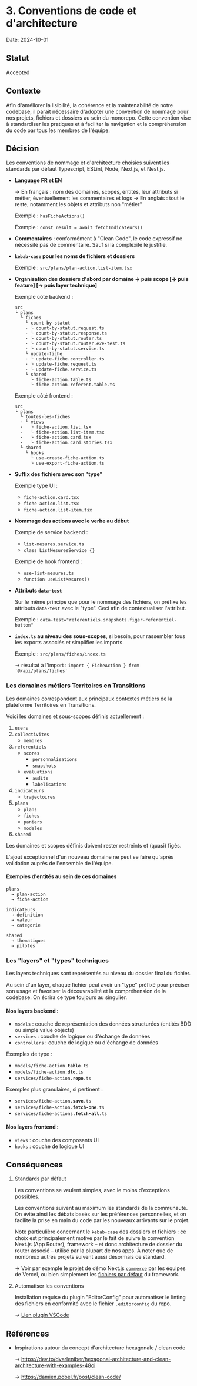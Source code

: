 # 3. Conventions de code et d'architecture

Date: 2024-10-01

## Statut

Accepted

## Contexte

Afin d'améliorer la lisibilité, la cohérence et la maintenabilité de notre codebase, il parait nécessaire d'adopter une convention de nommage pour nos projets, fichiers et dossiers au sein du monorepo. Cette convention vise à standardiser les pratiques et à faciliter la navigation et la compréhension du code par tous les membres de l'équipe.

## Décision

Les conventions de nommage et d'architecture choisies suivent les standards par défaut Typescript, ESLint, Node, Next.js, et Nest.js.

- **Language FR et EN**

  → En français : nom des domaines, scopes, entités, leur attributs si métier, éventuellement les commentaires et logs
  → En anglais : tout le reste, notamment les objets et attributs non "métier"

  Exemple : `hasFicheActions()`

  Exemple : `const result = await fetchIndicateurs()`

- **Commentaires** : conformément à "Clean Code", le code expressif ne nécessite pas de commentaire. Sauf si la complexité le justifie.

- **`kebab-case` pour les noms de fichiers et dossiers**

  Exemple : `src/plans/plan-action.list-item.tsx`

- **Organisation des dossiers d'abord par domaine → puis scope [→ puis feature] [→ puis layer technique]**

  Exemple côté backend :

  ```
  src
  └ plans
    └ fiches
      └ count-by-statut
      · └ count-by-statut.request.ts
      · └ count-by-statut.response.ts
      · └ count-by-statut.router.ts
      · └ count-by-statut.router.e2e-test.ts
      · └ count-by-statut.service.ts
      └ update-fiche
      · └ update-fiche.controller.ts
      · └ update-fiche.request.ts
      · └ update-fiche.service.ts
      └ shared
        └ fiche-action.table.ts
        └ fiche-action-referent.table.ts
  ```

  Exemple côté frontend :

  ```
  src
  └ plans
    └ toutes-les-fiches
    · └ views
    ·   └ fiche-action.list.tsx
    ·   └ fiche-action.list-item.tsx
    ·   └ fiche-action.card.tsx
    ·   └ fiche-action.card.stories.tsx
    └ shared
      └ hooks
        └ use-create-fiche-action.ts
        └ use-export-fiche-action.ts
  ```

- **Suffix des fichiers avec son "type"**

  Exemple type UI :

  - `fiche-action.card.tsx`
  - `fiche-action.list.tsx`
  - `fiche-action.list-item.tsx`

- **Nommage des actions avec le verbe au début**

  Exemple de service backend :

  - `list-mesures.service.ts`
  - `class ListMesuresService {}`

  Exemple de hook frontend :

  - `use-list-mesures.ts`
  - `function useListMesures()`

- **Attributs `data-test`**

  Sur le même principe que pour le nommage des fichiers, on préfixe les attributs `data-test` avec le "type". Ceci afin de contextualiser l'attribut.

  Exemple : `data-test="referentiels.snapshots.figer-referentiel-button"`

- **`index.ts` au niveau des sous-scopes**, si besoin, pour rassembler tous les exports associés et simplifier les imports.

  Exemple : `src/plans/fiches/index.ts`

  → résultat à l'import : `import { FicheAction } from '@/api/plans/fiches'`

### Les domaines métiers Territoires en Transitions

Les domaines correspondent aux principaux contextes métiers de la plateforme Territoires en Transitions.

Voici les domaines et sous-scopes définis actuellement :

1. `users`
2. `collectivites`
   - `membres`
3. `referentiels`
   - `scores`
     - `personnalisations`
     - `snapshots`
   - `evaluations`
     - `audits`
     - `labelisations`
4. `indicateurs`
   - `trajectoires`
5. `plans`
   - `plans`
   - `fiches`
   - `paniers`
   - `modeles`
6. `shared`

Les domaines et scopes définis doivent rester restreints et (quasi) figés.

L'ajout exceptionnel d'un nouveau domaine ne peut se faire qu'après validation auprès de l'ensemble de l'équipe.

#### Exemples d'entités au sein de ces domaines

```
plans
  → plan-action
  → fiche-action

indicateurs
  → definition
  → valeur
  → categorie

shared
  → thematiques
  → pilotes
```

### Les "layers" et "types" techniques

Les layers techniques sont représentés au niveau du dossier final du fichier.

Au sein d'un layer, chaque fichier peut avoir un "type" préfixé pour préciser son usage et favoriser la découvrabilité et la compréhension de la codebase. On écrira ce type toujours au singulier.

#### Nos layers backend :

- `models` : couche de représentation des données structurées (entités BDD ou simple value objects)
- `services` : couche de logique ou d'échange de données
- `controllers` : couche de logique ou d'échange de données

Exemples de type :

- `models/fiche-action.`**`table`**`.ts`
- `models/fiche-action.`**`dto`**`.ts`
- `services/fiche-action.`**`repo`**`.ts`

Exemples plus granulaires, si pertinent :

- `services/fiche-action.`**`save`**`.ts`
- `services/fiche-action.`**`fetch-one`**`.ts`
- `services/fiche-actions.`**`fetch-all`**`.ts`

#### Nos layers frontend :

- `views` : couche des composants UI
- `hooks` : couche de logique UI

## Conséquences

1.  Standards par défaut

    Les conventions se veulent simples, avec le moins d'exceptions possibles.

    Les conventions suivent au maximum les standards de la communauté. On évite ainsi les débats basés sur les préférences personnelles, et on facilite la prise en main du code par les nouveaux arrivants sur le projet.

    Note particulière concernant le `kebab-case` des dossiers et fichiers : ce choix est principalement motivé par le fait de suivre la convention Next.js (App Router), framework – et donc architecture de dossier du router associé – utilisé par la plupart de nos apps. À noter que de nombreux autres projets suivent aussi désormais ce standard.

    → Voir par exemple le projet de démo Next.js [`commerce`](https://github.com/vercel/commerce) par les équipes de Vercel, ou bien simplement les [fichiers par défaut](https://nextjs.org/docs/app/api-reference/file-conventions) du framework.

2.  Automatiser les conventions

    Installation requise du plugin "EditorConfig" pour automatiser le linting des fichiers en conformité avec le fichier `.editorconfig` du repo.

    → [Lien plugin VSCode](https://marketplace.visualstudio.com/items?itemName=EditorConfig.EditorConfig)

## Références

- Inspirations autour du concept d'architecture hexagonale / clean code

  → https://dev.to/dyarleniber/hexagonal-architecture-and-clean-architecture-with-examples-48oi

  → https://damien.pobel.fr/post/clean-code/
